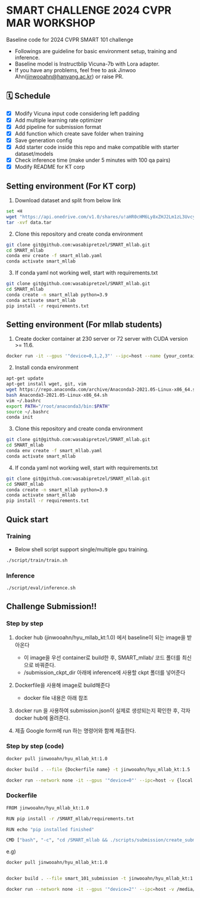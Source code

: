 # SMART CHALLENGE 2024 CVPR MAR WORKSHOP
Baseline code for 2024 CVPR SMART 101 challenge

+ Followings are guideline for basic environment setup, training and inference. 
+ Baseline model is Instructblip Vicuna-7b with Lora adapter.
+ If you have any problems, feel free to ask Jinwoo Ahn(jinwooahn@hanyang.ac.kr) or raise PR.


## 🗓️ Schedule
- [X] Modify Vicuna input code considering left padding
- [X] Add multiple learning rate optimizer
- [X] Add pipeline for submission format
- [X] Add function which create save folder when training
- [X] Save generation config
- [X] Add starter code inside this repo and make compatible with starter dataset/models
- [X] Check inference time (make under 5 minutes with 100 qa pairs)
- [X] Modify README for KT corp

## Setting environment (For KT corp)
1. Download dataset and split from below link
``` bash
set +H
wget "https://api.onedrive.com/v1.0/shares/u!aHR0cHM6Ly8xZHJ2Lm1zL3UvcyFBdW9sQ0tyRVZHOWp2Mzd6eDNoZnFXNHFKTFZwP2U9Y2VjNDFO/root/content" -O data.tar
tar -xvf data.tar
```

2. Clone this repository and create conda environment
```bash
git clone git@github.com:wasabipretzel/SMART_mllab.git
cd SMART_mllab
conda env create -f smart_mllab.yaml 
conda activate smart_mllab 
```

3. If conda yaml not working well, start with requirements.txt
```bash
git clone git@github.com:wasabipretzel/SMART_mllab.git
cd SMART_mllab
conda create -n smart_mllab python=3.9
conda activate smart_mllab
pip install -r requirements.txt
```


## Setting environment (For mllab students)
1. Create docker container at 230 server or 72 server with CUDA version >= 11.6.
```bash
docker run -it --gpus '"device=0,1,2,3"' --ipc=host --name {your_container_name} -v /data:/media/data2/SMART101/ {image_id}
```

2. Install conda environment
```bash
apt-get update
apt-get install wget, git, vim
wget https://repo.anaconda.com/archive/Anaconda3-2021.05-Linux-x86_64.sh
bash Anaconda3-2021.05-Linux-x86_64.sh
vim ~/.bashrc
export PATH="/root/anaconda3/bin:$PATH"
source ~/.bashrc
conda init
```

3. Clone this repository and create conda environment
```bash
git clone git@github.com:wasabipretzel/SMART_mllab.git
cd SMART_mllab
conda env create -f smart_mllab.yaml 
conda activate smart_mllab 
```

4. If conda yaml not working well, start with requirements.txt
```bash
git clone git@github.com:wasabipretzel/SMART_mllab.git
cd SMART_mllab
conda create -n smart_mllab python=3.9
conda activate smart_mllab
pip install -r requirements.txt
```

## Quick start

### Training
+ Below shell script support single/multiple gpu training.
```bash
./script/train/train.sh
```

### Inference
```bash
./script/eval/inference.sh
```


## Challenge Submission!!

### Step by step
1. docker hub (jinwooahn/hyu_mllab_kt:1.0) 에서 baseline이 되는 image을 받아온다
    - 이 image을 우선 container로 build한 후, SMART_mllab/ 코드 폴더를 최신으로 바꿔준다.
    - /submission_ckpt_dir 아래에 inference에 사용할 ckpt 폴더를 넣어준다

2. Dockerfile을 사용해 image로 build해준다
    - docker file 내용은 아래 참조

3. docker run 을 사용하여 submission.json이 실제로 생성되는지 확인한 후, 각자 docker hub에 올려준다.

4. 제출 Google form에 run 하는 명령어와 함께 제출한다. 


### Step by step (code)

```bash
docker pull jinwooahn/hyu_mllab_kt:1.0

docker build . --file {Dockerfile name} -t jinwooahn/hyu_mllab_kt:1.5

docker run --network none -it --gpus '"device=0"' --ipc=host -v {local test dataset folder}:/SMART_mllab/datasets jinwooahn/hyu_mllab_kt:1.5
```

### Dockerfile
```bash
FROM jinwooahn/hyu_mllab_kt:1.0

RUN pip install -r /SMART_mllab/requirements.txt

RUN echo "pip installed finished"

CMD ["bash", "-c", "cd /SMART_mllab && ./scripts/submission/create_submission.sh"]
```


e.g)
```bash
docker pull jinwooahn/hyu_mllab_kt:1.0


docker build . --file smart_101_submission -t jinwooahn/hyu_mllab_kt:1.5

docker run --network none -it --gpus '"device=2"' --ipc=host -v /media/data2/SMART101/datasets/:/SMART_mllab/datasets jinwooahn/hyu_mllab_kt:1.5
```
